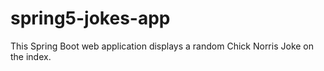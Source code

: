 # spring5-jokes-app
This Spring Boot web application displays a random Chick Norris Joke on the index.
